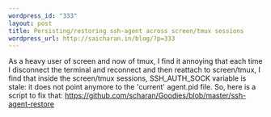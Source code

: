```yaml
--- 
wordpress_id: "333"
layout: post
title: Persisting/restoring ssh-agent across screen/tmux sessions
wordpress_url: http://saicharan.in/blog/?p=333
---
```

As a heavy user of screen and now of tmux, I find it annoying that each time I disconnect the terminal and reconnect and then reattach to screen/tmux, I find that inside the screen/tmux sessions, SSH_AUTH_SOCK variable is stale: it does not point anymore to the 'current' agent.pid file. So, here is a script to fix that: <a href="https://github.com/scharan/Goodies/blob/master/ssh-agent-restore">https://github.com/scharan/Goodies/blob/master/ssh-agent-restore</a>
